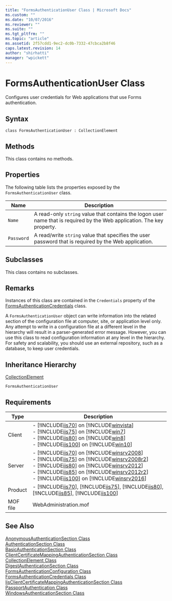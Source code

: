```yaml
---
title: "FormsAuthenticationUser Class | Microsoft Docs"
ms.custom: ""
ms.date: "10/07/2016"
ms.reviewer: ""
ms.suite: ""
ms.tgt_pltfrm: ""
ms.topic: "article"
ms.assetid: 2f57cdd1-9ec2-dc0b-7332-47cbca2b8f46
caps.latest.revision: 14
author: "shirhatti"
manager: "wpickett"
---
```

# FormsAuthenticationUser Class
Configures user credentials for Web applications that use Forms authentication.  
  
## Syntax  
  
```vbs  
class FormsAuthenticationUser : CollectionElement  
```  
  
## Methods  
 This class contains no methods.  
  
## Properties  
 The following table lists the properties exposed by the `FormsAuthenticationUser` class.  
  
|Name|Description|  
|----------|-----------------|  
|`Name`|A read-only `string` value that contains the logon user name that is required by the Web application. The key property.|  
|`Password`|A read/write `string` value that specifies the user password that is required by the Web application.|  
  
## Subclasses  
 This class contains no subclasses.  
  
## Remarks  
 Instances of this class are contained in the `Credentials` property of the [FormsAuthenticationCredentials](../wmi-provider/formsauthenticationcredentials-class.md) class.  
  
 A `FormsAuthenticationUser` object can write information into the related section of the configuration file at computer, site, or application level only. Any attempt to write in a configuration file at a different level in the hierarchy will result in a parser-generated error message. However, you can use this class to read configuration information at any level in the hierarchy. For safety and scalability, you should use an external repository, such as a database, to keep user credentials.  
  
## Inheritance Hierarchy  
 [CollectionElement](../wmi-provider/collectionelement-class.md)  
  
 `FormsAuthenticationUser`  
  
## Requirements  
  
|Type|Description|  
|----------|-----------------|  
|Client|-   [!INCLUDE[iis70](../wmi-provider/includes/iis70-md.md)] on [!INCLUDE[winvista](../wmi-provider/includes/winvista-md.md)]<br />-   [!INCLUDE[iis75](../wmi-provider/includes/iis75-md.md)] on [!INCLUDE[win7](../wmi-provider/includes/win7-md.md)]<br />-   [!INCLUDE[iis80](../wmi-provider/includes/iis80-md.md)] on [!INCLUDE[win8](../wmi-provider/includes/win8-md.md)]<br />-   [!INCLUDE[iis100](../wmi-provider/includes/iis100-md.md)] on [!INCLUDE[win10](../wmi-provider/includes/win10-md.md)]|  
|Server|-   [!INCLUDE[iis70](../wmi-provider/includes/iis70-md.md)] on [!INCLUDE[winsrv2008](../wmi-provider/includes/winsrv2008-md.md)]<br />-   [!INCLUDE[iis75](../wmi-provider/includes/iis75-md.md)] on [!INCLUDE[winsrv2008r2](../wmi-provider/includes/winsrv2008r2-md.md)]<br />-   [!INCLUDE[iis80](../wmi-provider/includes/iis80-md.md)] on [!INCLUDE[winsrv2012](../wmi-provider/includes/winsrv2012-md.md)]<br />-   [!INCLUDE[iis85](../wmi-provider/includes/iis85-md.md)] on [!INCLUDE[winsrv2012r2](../wmi-provider/includes/winsrv2012r2-md.md)]<br />-   [!INCLUDE[iis100](../wmi-provider/includes/iis100-md.md)] on [!INCLUDE[winsrv2016](../wmi-provider/includes/winsrv2016-md.md)]|  
|Product|-   [!INCLUDE[iis70](../wmi-provider/includes/iis70-md.md)], [!INCLUDE[iis75](../wmi-provider/includes/iis75-md.md)], [!INCLUDE[iis80](../wmi-provider/includes/iis80-md.md)], [!INCLUDE[iis85](../wmi-provider/includes/iis85-md.md)], [!INCLUDE[iis100](../wmi-provider/includes/iis100-md.md)]|  
|MOF file|WebAdministration.mof|  
  
## See Also  
 [AnonymousAuthenticationSection Class](../wmi-provider/anonymousauthenticationsection-class1.md)   
 [AuthenticationSection Class](../wmi-provider/authenticationsection-class1.md)   
 [BasicAuthenticationSection Class](../wmi-provider/basicauthenticationsection-class.md)   
 [ClientCertificateMappingAuthenticationSection Class](../wmi-provider/clientcertificatemappingauthenticationsection-class.md)   
 [CollectionElement Class](../wmi-provider/collectionelement-class.md)   
 [DigestAuthenticationSection Class](../wmi-provider/digestauthenticationsection-class.md)   
 [FormsAuthenticationConfiguration Class](../wmi-provider/formsauthenticationconfiguration-class.md)   
 [FormsAuthenticationCredentials Class](../wmi-provider/formsauthenticationcredentials-class.md)   
 [IisClientCertificateMappingAuthenticationSection Class](../wmi-provider/iisclientcertificatemappingauthenticationsection-class.md)   
 [PassportAuthentication Class](../wmi-provider/passportauthentication-class.md)   
 [WindowsAuthenticationSection Class](../wmi-provider/windowsauthenticationsection-class.md)